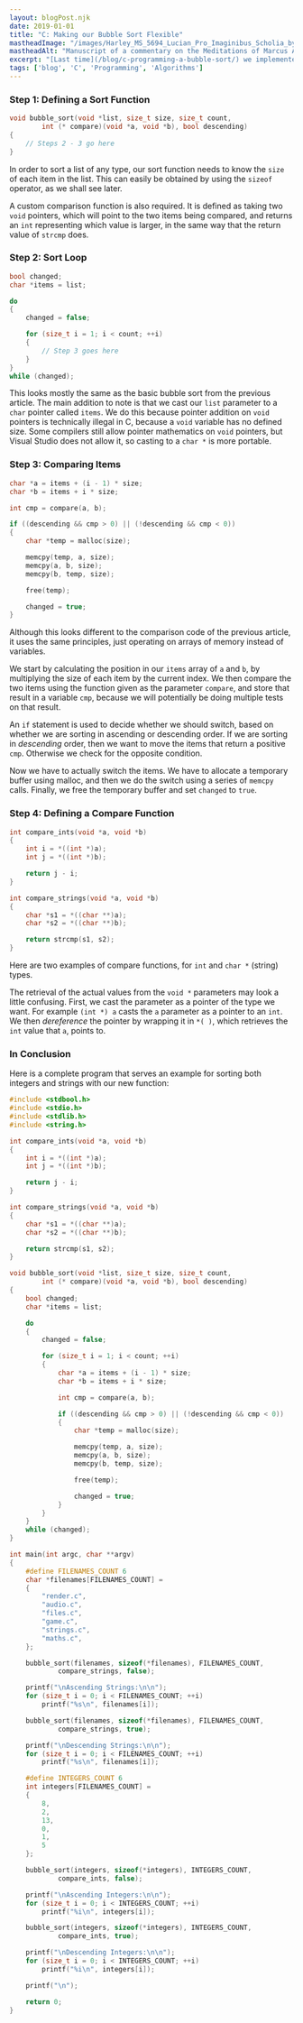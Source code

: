 ```yaml
---
layout: blogPost.njk
date: 2019-01-01
title: "C: Making our Bubble Sort Flexible"
mastheadImage: "/images/Harley_MS_5694_Lucian_Pro_Imaginibus_Scholia_by_Arethas_from_the_British_Library.jpg"
mastheadAlt: "Manuscript of a commentary on the Meditations of Marcus Aurelius."
excerpt: "[Last time](/blog/c-programming-a-bubble-sort/) we implemented a basic bubble sort algorithm in C. It only worked on strings, and was thus very limited. In this article we will be making a more flexible bubble sort that can work on any type."
tags: ['blog', 'C', 'Programming', 'Algorithms']
---
```


### Step 1: Defining a Sort Function

```c
void bubble_sort(void *list, size_t size, size_t count, 
        int (* compare)(void *a, void *b), bool descending)
{
    // Steps 2 - 3 go here
}
```

In order to sort a list of any type, our sort function needs to know the `size` of each item in the list. This can easily be obtained by using the `sizeof` operator, as we shall see later.

A custom comparison function is also required. It is defined as taking two `void` pointers, which will point to the two items being compared, and returns an `int` representing which value is larger, in the same way that the return value of `strcmp` does.

### Step 2: Sort Loop

```c
bool changed;
char *items = list;

do 
{
    changed = false;

    for (size_t i = 1; i < count; ++i)
    {
        // Step 3 goes here
    }
}
while (changed);
```

This looks mostly the same as the basic bubble sort from the previous article. The main addition to note is that we cast our `list` parameter to a `char` pointer called `items`. We do this because pointer addition on `void` pointers is technically illegal in C, because a `void` variable has no defined size. Some compilers still allow pointer mathematics on `void` pointers, but Visual Studio does not allow it, so casting to a `char *` is more portable.

### Step 3: Comparing Items

```c
char *a = items + (i - 1) * size;
char *b = items + i * size;

int cmp = compare(a, b);

if ((descending && cmp > 0) || (!descending && cmp < 0))
{
    char *temp = malloc(size);

    memcpy(temp, a, size);
    memcpy(a, b, size);
    memcpy(b, temp, size);

    free(temp);

    changed = true;
}
```

Although this looks different to the comparison code of the previous article, it uses the same principles, just operating on arrays of memory instead of variables.

We start by calculating the position in our `items` array of `a` and `b`, by multiplying the size of each item by the current index. We then compare the two items using the function given as the parameter `compare`, and store that result in a variable `cmp`, because we will potentially be doing multiple tests on that result.

An `if` statement is used to decide whether we should switch, based on whether we are sorting in ascending or descending order. If we are sorting in *descending* order, then we want to move the items that return a positive `cmp`. Otherwise we check for the opposite condition.

Now we have to actually switch the items. We have to allocate a temporary buffer using malloc, and then we do the switch using a series of `memcpy` calls. Finally, we free the temporary buffer and set `changed` to `true`.

### Step 4: Defining a Compare Function

```c
int compare_ints(void *a, void *b)
{
    int i = *((int *)a);
    int j = *((int *)b);

    return j - i;
}

int compare_strings(void *a, void *b)
{
    char *s1 = *((char **)a);
    char *s2 = *((char **)b);

    return strcmp(s1, s2);
}
```

Here are two examples of compare functions, for `int` and `char *` (string) types.

The retrieval of the actual values from the `void *` parameters may look a little confusing. First, we cast the parameter as a pointer of the type we want. For example `(int *) a` casts the `a` parameter as a pointer to an `int`. We then *dereference* the pointer by wrapping it in `*( )`, which retrieves the `int` value that `a`, points to.

### In Conclusion

Here is a complete program that serves an example for sorting both integers and strings with our new function:

```c
#include <stdbool.h>
#include <stdio.h>
#include <stdlib.h>
#include <string.h>

int compare_ints(void *a, void *b)
{
    int i = *((int *)a);
    int j = *((int *)b);

    return j - i;
}

int compare_strings(void *a, void *b)
{
    char *s1 = *((char **)a);
    char *s2 = *((char **)b);

    return strcmp(s1, s2);
}

void bubble_sort(void *list, size_t size, size_t count, 
        int (* compare)(void *a, void *b), bool descending)
{
    bool changed;
    char *items = list;

    do 
    {
        changed = false;

        for (size_t i = 1; i < count; ++i)
        {
            char *a = items + (i - 1) * size;
            char *b = items + i * size;

            int cmp = compare(a, b);

            if ((descending && cmp > 0) || (!descending && cmp < 0))
            {
                char *temp = malloc(size);

                memcpy(temp, a, size);
                memcpy(a, b, size);
                memcpy(b, temp, size);

                free(temp);

                changed = true;
            }
        }
    }
    while (changed);
}

int main(int argc, char **argv)
{
    #define FILENAMES_COUNT 6
    char *filenames[FILENAMES_COUNT] = 
    {
        "render.c",
        "audio.c",
        "files.c",
        "game.c",
        "strings.c",
        "maths.c",
    };

    bubble_sort(filenames, sizeof(*filenames), FILENAMES_COUNT, 
            compare_strings, false);

    printf("\nAscending Strings:\n\n");
    for (size_t i = 0; i < FILENAMES_COUNT; ++i)
        printf("%s\n", filenames[i]);

    bubble_sort(filenames, sizeof(*filenames), FILENAMES_COUNT, 
            compare_strings, true);

    printf("\nDescending Strings:\n\n");
    for (size_t i = 0; i < FILENAMES_COUNT; ++i)
        printf("%s\n", filenames[i]);

    #define INTEGERS_COUNT 6
    int integers[FILENAMES_COUNT] = 
    {
        8,
        2,
        13,
        0,
        1,
        5
    };

    bubble_sort(integers, sizeof(*integers), INTEGERS_COUNT, 
            compare_ints, false);

    printf("\nAscending Integers:\n\n");
    for (size_t i = 0; i < INTEGERS_COUNT; ++i)
        printf("%i\n", integers[i]);

    bubble_sort(integers, sizeof(*integers), INTEGERS_COUNT, 
            compare_ints, true);

    printf("\nDescending Integers:\n\n");
    for (size_t i = 0; i < INTEGERS_COUNT; ++i)
        printf("%i\n", integers[i]);

    printf("\n");

    return 0;
}
```

